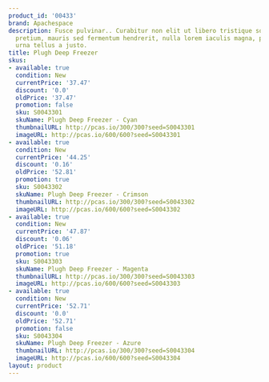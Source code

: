 ```yaml
---
product_id: '00433'
brand: Apachespace
description: Fusce pulvinar.. Curabitur non elit ut libero tristique sodales. Praesent
  pretium, mauris sed fermentum hendrerit, nulla lorem iaculis magna, pulvinar scelerisque
  urna tellus a justo.
title: Plugh Deep Freezer
skus:
- available: true
  condition: New
  currentPrice: '37.47'
  discount: '0.0'
  oldPrice: '37.47'
  promotion: false
  sku: S0043301
  skuName: Plugh Deep Freezer - Cyan
  thumbnailURL: http://pcas.io/300/300?seed=S0043301
  imageURL: http://pcas.io/600/600?seed=S0043301
- available: true
  condition: New
  currentPrice: '44.25'
  discount: '0.16'
  oldPrice: '52.81'
  promotion: true
  sku: S0043302
  skuName: Plugh Deep Freezer - Crimson
  thumbnailURL: http://pcas.io/300/300?seed=S0043302
  imageURL: http://pcas.io/600/600?seed=S0043302
- available: true
  condition: New
  currentPrice: '47.87'
  discount: '0.06'
  oldPrice: '51.18'
  promotion: true
  sku: S0043303
  skuName: Plugh Deep Freezer - Magenta
  thumbnailURL: http://pcas.io/300/300?seed=S0043303
  imageURL: http://pcas.io/600/600?seed=S0043303
- available: true
  condition: New
  currentPrice: '52.71'
  discount: '0.0'
  oldPrice: '52.71'
  promotion: false
  sku: S0043304
  skuName: Plugh Deep Freezer - Azure
  thumbnailURL: http://pcas.io/300/300?seed=S0043304
  imageURL: http://pcas.io/600/600?seed=S0043304
layout: product
---
```

